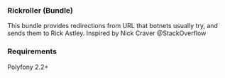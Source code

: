 ### Rickroller (Bundle)

This bundle provides redirections from URL that botnets usually try, and sends them to Rick Astley. 
Inspired by Nick Craver @StackOverflow

### Requirements

Polyfony 2.2+
